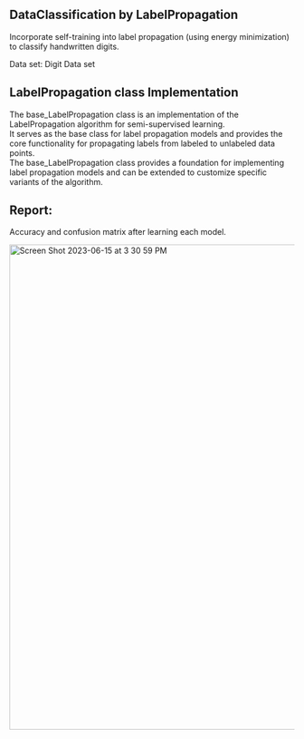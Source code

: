 ## DataClassification by LabelPropagation

  Incorporate self-training into label propagation (using energy minimization) to classify
  handwritten digits.
  
  Data set: Digit Data set

## LabelPropagation class Implementation
   The base_LabelPropagation class is an implementation of the LabelPropagation algorithm for semi-supervised learning.<br> 
  It serves as the base class for label propagation models and provides the core functionality for propagating labels from labeled to unlabeled data points.<br>
  The base_LabelPropagation class provides a foundation for implementing label propagation models 
  and can be extended to customize specific variants of the algorithm.<br>

## Report:
  Accuracy and confusion matrix after learning each model.<br>
  
<img width="856" alt="Screen Shot 2023-06-15 at 3 30 59 PM" src="https://github.com/im-Shree/DataClassification-LabelPropagation/assets/90651908/71a6bd0b-936a-4120-9a63-f53d14cbfe9b">
